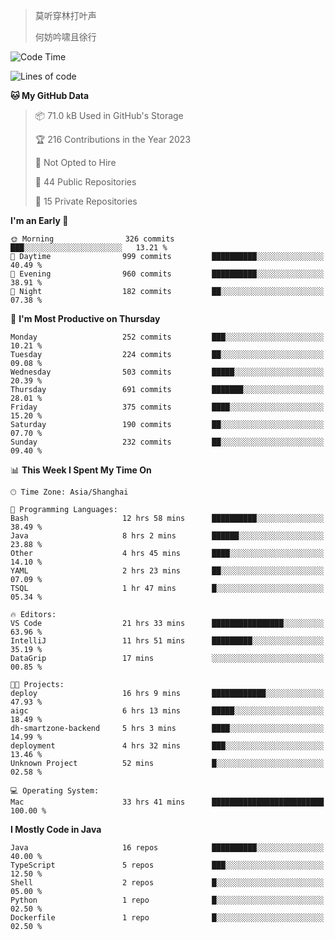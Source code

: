 > 莫听穿林打叶声
> 
> 何妨吟啸且徐行

<!-- ![Github Stats](https://github-readme-stats.vercel.app/api?username=catch6&count_private=true&show_icons=true&theme=gruvbox) -->

<!-- ![Top Langs](https://github-readme-stats.vercel.app/api/top-langs/?username=catch6&layout=compact) -->

<!--START_SECTION:waka-->
![Code Time](http://img.shields.io/badge/Code%20Time-411%20hrs%2040%20mins-blue)

![Lines of code](https://img.shields.io/badge/From%20Hello%20World%20I%27ve%20Written-9.3%20million%20lines%20of%20code-blue)

**🐱 My GitHub Data** 

> 📦 71.0 kB Used in GitHub's Storage 
 > 
> 🏆 216 Contributions in the Year 2023
 > 
> 🚫 Not Opted to Hire
 > 
> 📜 44 Public Repositories 
 > 
> 🔑 15 Private Repositories 
 > 
**I'm an Early 🐤** 

```text
🌞 Morning                326 commits         ███░░░░░░░░░░░░░░░░░░░░░░   13.21 % 
🌆 Daytime                999 commits         ██████████░░░░░░░░░░░░░░░   40.49 % 
🌃 Evening                960 commits         ██████████░░░░░░░░░░░░░░░   38.91 % 
🌙 Night                  182 commits         ██░░░░░░░░░░░░░░░░░░░░░░░   07.38 % 
```
📅 **I'm Most Productive on Thursday** 

```text
Monday                   252 commits         ███░░░░░░░░░░░░░░░░░░░░░░   10.21 % 
Tuesday                  224 commits         ██░░░░░░░░░░░░░░░░░░░░░░░   09.08 % 
Wednesday                503 commits         █████░░░░░░░░░░░░░░░░░░░░   20.39 % 
Thursday                 691 commits         ███████░░░░░░░░░░░░░░░░░░   28.01 % 
Friday                   375 commits         ████░░░░░░░░░░░░░░░░░░░░░   15.20 % 
Saturday                 190 commits         ██░░░░░░░░░░░░░░░░░░░░░░░   07.70 % 
Sunday                   232 commits         ██░░░░░░░░░░░░░░░░░░░░░░░   09.40 % 
```


📊 **This Week I Spent My Time On** 

```text
🕑︎ Time Zone: Asia/Shanghai

💬 Programming Languages: 
Bash                     12 hrs 58 mins      ██████████░░░░░░░░░░░░░░░   38.49 % 
Java                     8 hrs 2 mins        ██████░░░░░░░░░░░░░░░░░░░   23.88 % 
Other                    4 hrs 45 mins       ████░░░░░░░░░░░░░░░░░░░░░   14.10 % 
YAML                     2 hrs 23 mins       ██░░░░░░░░░░░░░░░░░░░░░░░   07.09 % 
TSQL                     1 hr 47 mins        █░░░░░░░░░░░░░░░░░░░░░░░░   05.34 % 

🔥 Editors: 
VS Code                  21 hrs 33 mins      ████████████████░░░░░░░░░   63.96 % 
IntelliJ                 11 hrs 51 mins      █████████░░░░░░░░░░░░░░░░   35.19 % 
DataGrip                 17 mins             ░░░░░░░░░░░░░░░░░░░░░░░░░   00.85 % 

🐱‍💻 Projects: 
deploy                   16 hrs 9 mins       ████████████░░░░░░░░░░░░░   47.93 % 
aigc                     6 hrs 13 mins       █████░░░░░░░░░░░░░░░░░░░░   18.49 % 
dh-smartzone-backend     5 hrs 3 mins        ████░░░░░░░░░░░░░░░░░░░░░   14.99 % 
deployment               4 hrs 32 mins       ███░░░░░░░░░░░░░░░░░░░░░░   13.46 % 
Unknown Project          52 mins             █░░░░░░░░░░░░░░░░░░░░░░░░   02.58 % 

💻 Operating System: 
Mac                      33 hrs 41 mins      █████████████████████████   100.00 % 
```

**I Mostly Code in Java** 

```text
Java                     16 repos            ██████████░░░░░░░░░░░░░░░   40.00 % 
TypeScript               5 repos             ███░░░░░░░░░░░░░░░░░░░░░░   12.50 % 
Shell                    2 repos             █░░░░░░░░░░░░░░░░░░░░░░░░   05.00 % 
Python                   1 repo              █░░░░░░░░░░░░░░░░░░░░░░░░   02.50 % 
Dockerfile               1 repo              █░░░░░░░░░░░░░░░░░░░░░░░░   02.50 % 
```




<!--END_SECTION:waka-->
